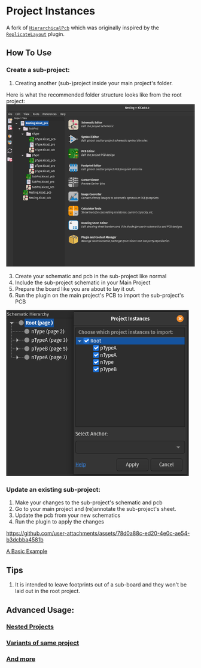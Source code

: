 # Project Instances
A fork of [`HierarchicalPcb`](https://github.com/gauravmm/HierarchicalPcb) which was originally inspired by the [`ReplicateLayout`](https://github.com/MitjaNemec/ReplicateLayout) plugin.

## How To Use

### Create a sub-project:
   1. Creating another (sub-)project inside your main project's folder. 

Here is what the recommended folder structure looks like from the root project:
![What the project tree looks like](https://github.com/OfficialDyray/ProjectInstances/blob/schParser/images/FolderStructure.png)

   3. Create your schematic and pcb in the sub-project like normal
   4. Include the sub-project schematic in your Main Project
   5. Prepare the board like you are about to lay it out.
   6. Run the plugin on the main project's PCB to import the sub-project's PCB

![](https://github.com/OfficialDyray/ProjectInstances/blob/schParser/images/SideBySideHierarchy.png)

### Update an existing sub-project:
   1. Make your changes to the sub-project's schematic and pcb
   2. Go to your main project and (re)annotate the sub-project's sheet.
   3. Update the pcb from your new schematics
   4. Run the plugin to apply the changes


https://github.com/user-attachments/assets/78d0a88c-ed20-4e0c-ae54-b3dcbba4581b


[A Basic Example](examples/Basic)

## Tips
   1. It is intended to leave footprints out of a sub-board and they won't be laid out in the root project.

## Advanced Usage:
### [Nested Projects](examples/Nesting)
### [Variants of same project](examples/Variants)
### [And more](examples)
